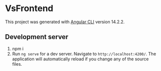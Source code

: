 # VsFrontend

This project was generated with [Angular CLI](https://github.com/angular/angular-cli) version 14.2.2.

## Development server
1. npm i
2. Run `ng serve` for a dev server. Navigate to `http://localhost:4200/`. The application will automatically reload if you change any of the source files.

